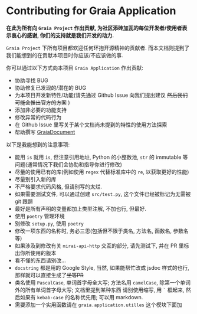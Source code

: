 # Contributing for Graia Application

**在此为所有向 `Graia Project` 作出贡献, 为社区添砖加瓦的每位开发者/使用者表示衷心的感谢, 你们的支持就是我们开发的动力.**

`Graia Project` 下所有项目都欢迎任何环抱开源精神的贡献者.
而本文档则提到了我们能想到的在贡献本项目时你应该/不应该做的事.

你可以通过以下方式向本项目 `Graia Application` 作出贡献:

 - 协助寻找 BUG 
 - 协助修复已发现的/潜在的 BUG
 - 为本项目开发新特性/功能(请先通过 Github Issue 向我们提出建议 ~~然后我们可能会推出官方的方案~~ )
 - 添加非必要的功能支持
 - 修改异常的代码行为
 - 在 Github Issue 里写关于某个文档尚未提到的特性的使用方法探索
 - 帮助撰写 [GraiaDocument](https://github.com/GreyElaina/GraiaDocument)

以下是我能想到的注意事项:

 - 能用 `is` 就用 `is`, 但注意引用地址, Python 的小整数池, `str` 的 immutable 等问题(通常情况下我们会协助和指导你进行修改)
 - 尽量的使用已有的库(例如使用 `regex` 代替标准库中的 `re`, 以获取更好的性能)
 - 尽量别引入新的库
 - 不严格要求代码风格, 但请别写的太烂.
 - 如果需要测试文件, 可以通过创建 `src/test.py`, 这个文件已经被标记为无需被 git 跟踪
 - 最好是所有声明的变量都加上类型注解, 不加也行, 但最好.
 - 使用 `poetry` 管理环境
 - 别修改 `setup.py`, 使用 `poetry`
 - 修改一项东西的名称时, 务必三思(包括但不限于类名, 方法名, 函数名, 参数名等)
 - 如果涉及到修改有关 `mirai-api-http` 交互的部分, 请先测试下, 并在 PR 里标出你所使用的版本
 - 看不懂的东西请别改...
 - `docstring` 都是用的 Google Style, 当然, 如果能帮忙改成 jsdoc 样式的也行, 那样就可以直接生成了~~坐等PR~~
 - 类名使用 `PascalCase`, 单词首字母全大写; 方法名用 `camelCase`, 除第一个单词外的所有单词首字母大写; 文档里提到某种东西
    请别使用缩写, 用 `` ` `` 框起来, 然后如果有 `kebab-case` 的名称优先用; 可以用 markdown.
 - 需要添加一个实用函数请在 `graia.application.utilles` 这个模块下面加